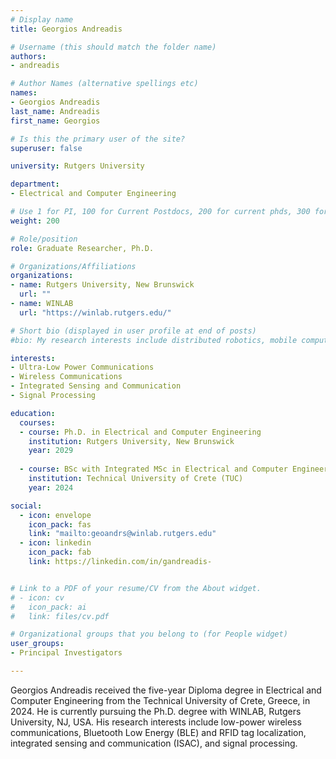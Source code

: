 ```yaml
---
# Display name
title: Georgios Andreadis

# Username (this should match the folder name)
authors:
- andreadis

# Author Names (alternative spellings etc)
names:
- Georgios Andreadis
last_name: Andreadis
first_name: Georgios

# Is this the primary user of the site?
superuser: false

university: Rutgers University

department:
- Electrical and Computer Engineering

# Use 1 for PI, 100 for Current Postdocs, 200 for current phds, 300 for current masters, 400 for current undergrads, 800 for alum postdocs, 810 for alum phds, 820 for alum masters, and 810 for alum undergrads
weight: 200

# Role/position
role: Graduate Researcher, Ph.D.

# Organizations/Affiliations
organizations:
- name: Rutgers University, New Brunswick
  url: ""
- name: WINLAB
  url: "https://winlab.rutgers.edu/"

# Short bio (displayed in user profile at end of posts)
#bio: My research interests include distributed robotics, mobile computing and programmable matter.

interests:
- Ultra-Low Power Communications
- Wireless Communications
- Integrated Sensing and Communication
- Signal Processing

education:
  courses:
  - course: Ph.D. in Electrical and Computer Engineering
    institution: Rutgers University, New Brunswick
    year: 2029
    
  - course: BSc with Integrated MSc in Electrical and Computer Engineering
    institution: Technical University of Crete (TUC)
    year: 2024

social:
  - icon: envelope
    icon_pack: fas
    link: "mailto:geoandrs@winlab.rutgers.edu"
  - icon: linkedin
    icon_pack: fab
    link: https://linkedin.com/in/gandreadis-


# Link to a PDF of your resume/CV from the About widget.
# - icon: cv
#   icon_pack: ai
#   link: files/cv.pdf

# Organizational groups that you belong to (for People widget)
user_groups:
- Principal Investigators

---
```


Georgios Andreadis received the five-year Diploma degree in Electrical and Computer Engineering from the Technical University of Crete, Greece, in 2024. He is currently pursuing the Ph.D. degree with WINLAB, Rutgers University, NJ, USA. His research interests include low-power wireless communications, Bluetooth Low Energy (BLE) and RFID tag localization, integrated sensing and communication (ISAC), and signal processing.